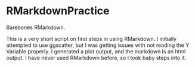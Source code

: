 # RMarkdownPractice
Barebones RMarkdown.

This is a very short script on first steps in using RMarkdown. I initially attempted to use ggscatter, but I was getting issues with not reading the Y Variable properly. I generated a plot output, and the markdown is an html output. I have never used RMarkdown before, so I took baby steps into it.
